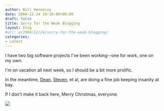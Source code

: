 ```yaml
---
author: Bill Hennessy
date: 2004-12-24 19:16:00+00:00
draft: false
title: Sorry for the Weak Blogging
layout: blog
#url: e/2004/12/24/sorry-for-the-weak-blogging/
categories:
- Latest
---
```


I have two big software projects I've been working--one for work, one on my own.




I'm on vacation all next week, so I should be a bit more prolific.




In the meantime, [Dean](https://www.deanesmay.com), [Steven](https://www.poliblogger.com/), et al, are doing a fine job keeping insanity at bay.




If I don't make it back here, Merry Christmas, everyone. 

![](https://blog.billhennessy.com/aggbug.aspx?PostID=898)

